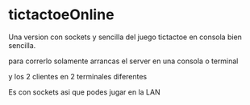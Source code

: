 # tictactoeOnline

Una version con sockets y sencilla del juego tictactoe en consola bien sencilla.

para correrlo solamente arrancas el server en una consola o terminal

y los 2 clientes en 2 terminales diferentes

Es con sockets asi que podes jugar en la LAN 
